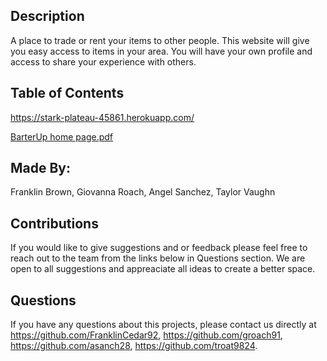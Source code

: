 
## Description 
  A place to trade or rent your items to other people. This website will give you easy access to items in your area. You will have your own profile and access to share your experience with others. 

  ## Table of Contents
  https://stark-plateau-45861.herokuapp.com/
 
 [BarterUp home page.pdf](https://github.com/troat9824/BarterUp/files/8810487/BarterUp.home.page.pdf)

  
 ## Made By:
  Franklin Brown, Giovanna Roach, Angel Sanchez, Taylor Vaughn
 
 ## Contributions
  If you would like to give suggestions and or feedback please feel free to reach out to the team from the links below in Questions section.
  We are open to all suggestions and appreaciate all ideas to create a better space.
  
  ## Questions
  If you have any questions about this projects, please contact us directly at https://github.com/FranklinCedar92, https://github.com/groach91, https://github.com/asanch28, https://github.com/troat9824.
